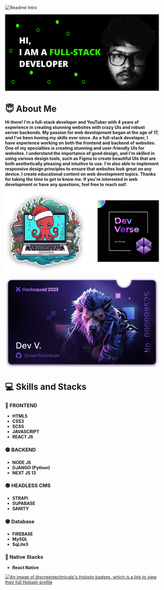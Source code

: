 
![Readme Intro](https://github.com/ScreenTechnicals/ScreenTechnicals/blob/main/intro.png?raw=true)

![Intro Gif](https://github.com/ScreenTechnicals/ScreenTechnicals/blob/main/profile.png?raw=true)


# 😇 About Me
**Hi there! I'm a full-stack developer and YouTuber with 4 years of experience in creating stunning websites with crazy UIs and robust server backends. My passion for web development began at the age of 17, and I've been honing my skills ever since. As a full-stack developer, I have experience working on both the frontend and backend of websites. One of my specialties is creating stunning and user-friendly UIs for websites. I understand the importance of good design, and I'm skilled in using various design tools, such as Figma to create beautiful UIs that are both aesthetically pleasing and intuitive to use. I'm also able to implement responsive design principles to ensure that websites look great on any device. I create educational content on web development topics. Thanks for taking the time to get to know me. If you're interested in web development or have any questions, feel free to reach out!**.


![OctoHub](https://github.com/ScreenTechnicals/Octohub-Stickers/blob/main/octohub.png?raw=true) 


![Hacksquad card](https://github.com/ScreenTechnicals/Octohub-Stickers/blob/main/hacksquad.png?raw=true) 


# 💻 Skills and Stacks
### 🔴 FRONTEND
- **HTML5**
- **CSS3**
- **SCSS**
- **JAVASCRIPT**
- **REACT JS**
### 🟡 BACKEND
- **NODE JS**
- **DJANGO (Python)**
- **NEXT JS 13**
### 🟢 HEADLESS CMS
- **STRAPI**
- **SUPABASE**
- **SANITY**
### 🟣 Database
- **FIREBASE**
- **MySQL**
- **SqLite3**
### 🔵 Native Stacks
- **React Native**


[![An image of @screentechnicals's Holopin badges, which is a link to view their full Holopin profile](https://holopin.me/screentechnicals)](https://holopin.io/@screentechnicals)




